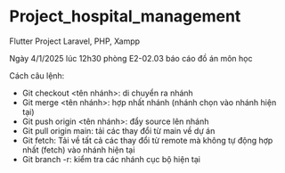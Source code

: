 # Project_hospital_management

Flutter Project
Laravel, PHP, Xampp

Ngày 4/1/2025 lúc 12h30 phòng E2-02.03 báo cáo đồ án môn học

Cách câu lệnh:
- Git checkout <tên nhánh>: di chuyển ra nhánh 
- Git merge <tên nhánh>: hợp nhất nhánh (nhánh chọn vào nhánh hiện tại)
- Git push origin <tên nhánh>: đẩy source lên nhánh 
- Git pull origin main: tải các thay đổi từ main về dự án
- Git fetch: Tải về tất cả các thay đổi từ remote mà không tự động hợp nhất (fetch) vào nhánh hiện tại
- Git branch -r: kiểm tra các nhánh cục bộ hiện tại